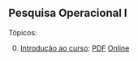 ## Pesquisa Operacional I

Tópicos:

0. [Introdução ao curso](slides/0-intro-curso/0-intro-curso.md): [PDF](slides/0-intro-curso/0-intro-curso.pdf) [Online](igormcoelho.github.io/curso-pesquisa-operacional-i/slides/0-intro-curso/index.html) 